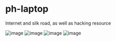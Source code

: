 # ph-laptop
Internet and silk road, as well as hacking resource

![image](https://user-images.githubusercontent.com/34254615/197244844-925903e8-720d-456f-b4ea-9040bba4e60a.png)
![image](https://user-images.githubusercontent.com/34254615/197244877-365546a3-30e8-4221-bb2d-10c3cbd0c9a7.png)
![image](https://user-images.githubusercontent.com/34254615/197244909-3505d32a-b882-4c7b-814e-3fabf762202b.png)
![image](https://user-images.githubusercontent.com/34254615/197244973-64f76a04-0d06-42d2-961f-d17e120ad8df.png)

